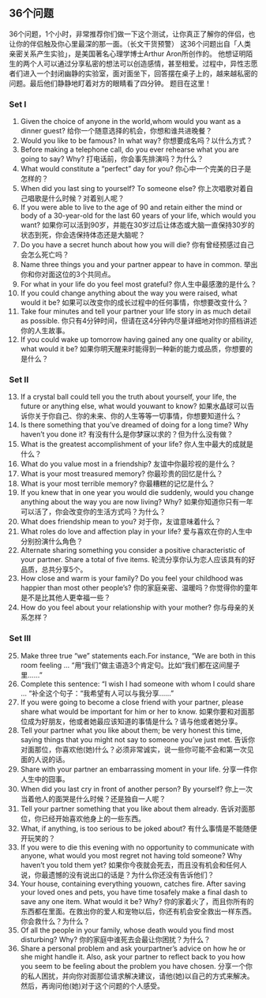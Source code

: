 ## 36个问题

36个问题，1个小时，非常推荐你们做一下这个测试，让你真正了解你的伴侣，也让你的伴侣触及你心里最深的那一面。（长文干货预警）
这36个问题出自「人类亲密关系产生实验」，是美国著名心理学博士Arthur Aron所创作的。
他想证明陌生的两个人可以通过分享私密的想法可以创造感情，甚至相爱。过程中，异性志愿者们进入一个封闭幽静的实验室，面对面坐下，回答摆在桌子上的，越来越私密的问题。最后他们静静地盯着对方的眼睛看了四分钟。
题目在这里！

### Set I

1. Given the choice of anyone in the world,whom would you want as a dinner guest?
	给你一个随意选择的机会，你想和谁共进晚餐？
2. Would you like to be famous? In what way?
	你想要成名吗？以什么方式？
3. Before making a telephone call, do you ever rehearse what you are going to say? Why?
	打电话前，你会事先排演吗？为什么？
4. What would constitute a “perfect” day for you?
	你心中一个完美的日子是怎样的？
5. When did you last sing to yourself? To someone else?
	你上次唱歌对着自己唱歌是什么时候？对着别人呢？
6. If you were able to live to the age of 90 and retain either the mind or body of a 30-year-old for the last 60 years of your life, which would you want?
	如果你可以活到90岁，并能在30岁过后让体态或大脑一直保持30岁的状态到死，你会选保持体态还是大脑呢？
7. Do you have a secret hunch about how you will die?
	你有曾经预感过自己会怎么死亡吗？
8. Name three things you and your partner appear to have in common.
	举出你和你对面这位的3个共同点。
9. For what in your life do you feel most grateful?
	你人生中最感激的是什么？
10. If you could change anything about the way you were raised, what would it be?
	如果可以改变你的成长过程中的任何事情，你想要改变什么？
11. Take four minutes and tell your partner your life story in as much detail as possible.
	你只有4分钟时间，但请在这4分钟内尽量详细地对你的搭档讲述你的人生故事。
12. If you could wake up tomorrow having gained any one quality or ability, what would it be?
	如果你明天醒来时能得到一种新的能力或品质，你想要的是什么？

### Set II

13. If a crystal ball could tell you the truth about yourself, your life, the future or anything else, what would youwant to know?
	如果水晶球可以告诉你关于你自己、你的未来、你的人生等等一切事情，你想要知道什么？
14. Is there something that you’ve dreamed of doing for a long time? Why haven’t you done it?
	有没有什么是你梦寐以求的？但为什么没有做？
15. What is the greatest accomplishment of your life?
	你人生中最大的成就是什么？
16. What do you value most in a friendship?
	友谊中你最珍视的是什么？
17. What is your most treasured memory?
	你最珍贵的回忆是什么？
18. What is your most terrible memory?
	你最糟糕的记忆是什么？
19. If you knew that in one year you would die suddenly, would you change anything about the way you are now living? Why?
	如果你知道你只有一年可以活了，你会改变你的生活方式吗？为什么？
20. What does friendship mean to you?
	对于你，友谊意味着什么？
21. What roles do love and affection play in your life?
	爱与喜欢在你的人生中分别扮演什么角色？
22. Alternate sharing something you consider a positive characteristic of your partner. Share a total of five items.
	轮流分享你认为恋人应该具有的好品质，总共分享5个。
23. How close and warm is your family? Do you feel your childhood was happier than most other people’s?
	你的家庭亲密、温暖吗？你觉得你的童年是不是比其他人更幸福一些？
24. How do you feel about your relationship with your mother?
	你与母亲的关系怎样？

### Set III

25. Make three true “we” statements each.For instance, “We are both in this room feeling ... 
	“用“我们”做主语造3个肯定句。比如“我们都在这间屋子里……”
26. Complete this sentence: “I wish I had someone with whom I could share ... 
	“补全这个句子：“我希望有人可以与我分享……”
27. If you were going to become a close friend with your partner, please share what would be important for him or her to know.
	如果你要和对面那位成为好朋友，他或者她最应该知道的事情是什么？请与他或者她分享。
28. Tell your partner what you like about them; be very honest this time, saying things that you might not say to someone you’ve just met.
	告诉你对面那位，你喜欢他(她)什么？必须非常诚实，说一些你可能不会和第一次见面的人说的话。
29. Share with your partner an embarrassing moment in your life.
	分享一件你人生中的囧事。
30. When did you last cry in front of another person? By yourself?
	你上一次当着他人的面哭是什么时候？还是独自一人呢？
31. Tell your partner something that you like about them already.
	告诉对面那位，你已经开始喜欢他身上的一些东西。
32. What, if anything, is too serious to be joked about?
	有什么事情是不能随便开玩笑的？
33. If you were to die this evening with no opportunity to communicate with anyone, what would you most regret not having told someone? Why haven’t you told them yet?
	如果你今夜就会死去，而且没有机会和任何人说，你最遗憾的没有说出口的话是？为什么你还没有告诉他们？
34. Your house, containing everything youown, catches fire. After saving your loved ones and pets, you have time tosafely make a final dash to save any one item. What would it be? Why?
	你的家着火了，而且你所有的东西都在里面。在救出你的爱人和宠物以后，你还有机会安全救出一样东西。你会救什么？为什么？
35. Of all the people in your family, whose death would you find most disturbing? Why?
	你的家庭中谁死去会最让你困扰？为什么？
36. Share a personal problem and ask yourpartner’s advice on how he or she might handle it. Also, ask your partner to reflect back to you how you seem to be feeling about the problem you have chosen.
   分享一个你的私人困扰，并向你对面那位请求解决建议，请他(她)以自己的方式来解决。然后，再询问他(她)对于这个问题的个人感受。